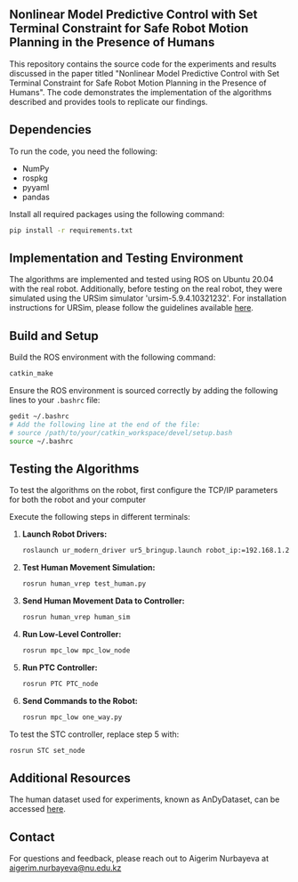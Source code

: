 ## Nonlinear Model Predictive Control with Set Terminal Constraint for Safe Robot Motion Planning in the Presence of Humans

This repository contains the source code for the experiments and results discussed in the paper titled "Nonlinear Model Predictive Control with Set Terminal Constraint for Safe Robot Motion Planning in the Presence of Humans". The code demonstrates the implementation of the algorithms described and provides tools to replicate our findings.

## Dependencies
To run the code, you need the following:

- NumPy
- rospkg
- pyyaml
- pandas

Install all required packages using the following command:
```bash
pip install -r requirements.txt
```

## Implementation and Testing Environment
The algorithms are implemented and tested using ROS on Ubuntu 20.04 with the real robot. Additionally, before testing on the real robot, they were simulated using the URSim simulator 'ursim-5.9.4.10321232'. For installation instructions for URSim, please follow the guidelines available [here](https://www.universal-robots.com/download/?query=).

## Build and Setup
Build the ROS environment with the following command:
```bash
catkin_make
```

Ensure the ROS environment is sourced correctly by adding the following lines to your `.bashrc` file:
```bash
gedit ~/.bashrc
# Add the following line at the end of the file:
# source /path/to/your/catkin_workspace/devel/setup.bash
source ~/.bashrc
```

## Testing the Algorithms
To test the algorithms on the robot, first configure the TCP/IP parameters for both the robot and your computer

Execute the following steps in different terminals:

1. **Launch Robot Drivers:**
   ```bash
   roslaunch ur_modern_driver ur5_bringup.launch robot_ip:=192.168.1.2
   ```
2. **Test Human Movement Simulation:**
   ```bash
   rosrun human_vrep test_human.py
   ```
3. **Send Human Movement Data to Controller:**
   ```bash
   rosrun human_vrep human_sim
   ```
4. **Run Low-Level Controller:**
   ```bash
   rosrun mpc_low mpc_low_node
   ```
5. **Run PTC Controller:**
   ```bash
   rosrun PTC PTC_node
   ```
6. **Send Commands to the Robot:**
   ```bash
   rosrun mpc_low one_way.py
   ```

To test the STC controller, replace step 5 with:
```bash
rosrun STC set_node
```

## Additional Resources
The human dataset used for experiments, known as AnDyDataset, can be accessed [here](https://andydataset.loria.fr/).

## Contact
For questions and feedback, please reach out to Aigerim Nurbayeva at aigerim.nurbayeva@nu.edu.kz
```
